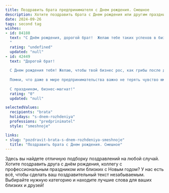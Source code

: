```yaml
---
title: Поздравить брата предпринимателя c Днем рождения. Смешное
description: Хотите поздравить брата c Днем рождения или другим праздником? Наш ИИ создаст незабываемое поздравление, а вы обязательно выделитесь среди других.  
date: 2024-09-26
tags: second tag
wishes:
- id: 84188
  text: "С Днём рождения, дорогой брат!  Желаю тебе таких успехов в бизнесе, чтобы даже конкуренты завидовали, но при этом  завидовали молча,  боясь твоих инновационных методов…  например,  запугивания  милыми котятами. Пусть твой капитал растёт быстрее, чем  моя  седина после очередного твоего бизнес-приключения!  Будь здоров, богат и  чуть-чуть  менее  хитр!  ;)
  "
  rating: "undefined"
  updated: "null"
- id: 42449
  text: "Дорогой брат!
  
  С Днем рождения тебя! Желаю, чтобы твой бизнес рос, как грибы после дождя, а клиентов было столько, чтобы тебе пришлось открывать филиалы даже в туалете! Пусть прибыль капает, как дождик в ненастный день, а конкуренты пусть завидуют втихоря, когда увидят твою яркую рекламу в виде огромного баннера на крыше!
  
  Помни, что даже в мире предпринимательства важно не терять чувство юмора! Так что, когда что-то пойдет не так, смейся громче, чем ваши кредиторы! Желаю, чтобы каждая твоя сделка приносила радость и вдохновение, а жизнь была полна смешных моментов и завоеванных вершин.
  
  С праздником, бизнес-магнат!"
  rating: "0"
  updated: "null"

selectedValues:
  recipients: "brata"
  holidays: "s-dnem-rozhdeniya"
  professions: "predprinimatel"
  style: "smeshnoje"

links:
- slug: "pozdravit-brata-s-dnem-rozhdeniya-smeshnoje"
  title: "Поздравить брата c Днем рождения. Смешное"
---
```


Здесь вы найдете отличную подборку поздравлений на любой случай. 
Хотите поздравить друга с днём рождения, коллегу с профессиональным праздником или близких с Новым годом? У нас есть всё, чтобы сделать ваш поздравительный текст незабываемым. Выбирайте нужную категорию и находите лучшие слова для ваших близких и друзей!
